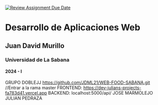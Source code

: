 [![Review Assignment Due Date](https://classroom.github.com/assets/deadline-readme-button-22041afd0340ce965d47ae6ef1cefeee28c7c493a6346c4f15d667ab976d596c.svg)](https://classroom.github.com/a/rwvtBPU9)
# Desarrollo de Aplicaciones Web
## Juan David Murillo
### Universidad de La Sabana
#### 2024 - I
GRUPO DOBLEJJ
https://github.com/JDML21/WEB-FOOD-SABANA.git //Entrar a la rama master
FRONTEND: https://dev-julians-projects-fa783d41.vercel.app
BACKEND: localhost:5000/api/
JOSE MARMOLEJO
JULIAN PEDRAZA
